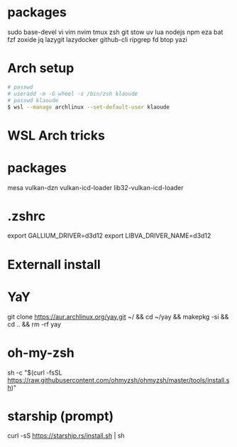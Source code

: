 # packages
sudo base-devel vi vim nvim tmux zsh git stow uv lua nodejs npm eza bat fzf zoxide jq lazygit lazydocker github-cli ripgrep fd btop yazi

# Arch setup
```bash
# passwd
# useradd -m -G wheel -s /bin/zsh klaoude
# passwd klaoude
$ wsl --manage archlinux --set-default-user klaoude
```

# WSL Arch tricks
# packages
mesa vulkan-dzn vulkan-icd-loader lib32-vulkan-icd-loader
# .zshrc
export GALLIUM_DRIVER=d3d12
export LIBVA_DRIVER_NAME=d3d12

# Externall install
# YaY
git clone https://aur.archlinux.org/yay.git ~/ && cd ~/yay && makepkg -si && cd .. && rm -rf yay
# oh-my-zsh
sh -c "$(curl -fsSL https://raw.githubusercontent.com/ohmyzsh/ohmyzsh/master/tools/install.sh)"
# starship (prompt)
curl -sS https://starship.rs/install.sh | sh

